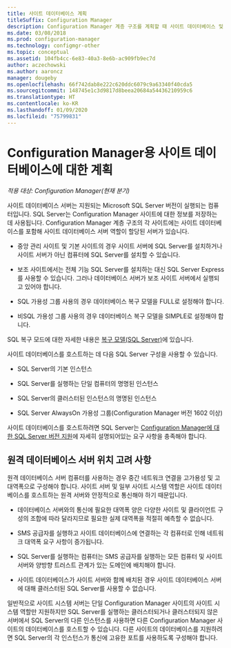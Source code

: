 ```yaml
---
title: 사이트 데이터베이스 계획
titleSuffix: Configuration Manager
description: Configuration Manager 계층 구조를 계획할 때 사이트 데이터베이스 및 사이트 데이터베이스 서버 역할을 고려하세요.
ms.date: 03/08/2018
ms.prod: configuration-manager
ms.technology: configmgr-other
ms.topic: conceptual
ms.assetid: 104fb4cc-6e83-40a3-8e6b-ac909fb9ec7d
author: aczechowski
ms.author: aaroncz
manager: dougeby
ms.openlocfilehash: 66f742dab8e222c620ddc6079c9a63340f40cda5
ms.sourcegitcommit: 148745e1c3d9817d8beea20684a54436210959c6
ms.translationtype: HT
ms.contentlocale: ko-KR
ms.lasthandoff: 01/09/2020
ms.locfileid: "75799831"
---
```

# <a name="plan-for-the-site-database-for-configuration-manager"></a>Configuration Manager용 사이트 데이터베이스에 대한 계획

*적용 대상: Configuration Manager(현재 분기)*

사이트 데이터베이스 서버는 지원되는 Microsoft SQL Server 버전이 실행되는 컴퓨터입니다. SQL Server는 Configuration Manager 사이트에 대한 정보를 저장하는 데 사용됩니다. Configuration Manager 계층 구조의 각 사이트에는 사이트 데이터베이스를 포함해 사이트 데이터베이스 서버 역할이 할당된 서버가 있습니다.  

-   중앙 관리 사이트 및 기본 사이트의 경우 사이트 서버에 SQL Server를 설치하거나 사이트 서버가 아닌 컴퓨터에 SQL Server를 설치할 수 있습니다.  

-   보조 사이트에서는 전체 기능 SQL Server를 설치하는 대신 SQL Server Express를 사용할 수 있습니다. 그러나 데이터베이스 서버가 보조 사이트 서버에서 실행되고 있어야 합니다.  

-  SQL 가용성 그룹 사용의 경우 데이터베이스 복구 모델을 FULL로 설정해야 합니다.  

-  비SQL 가용성 그룹 사용의 경우 데이터베이스 복구 모델을 SIMPLE로 설정해야 합니다.  

SQL 복구 모드에 대한 자세한 내용은 [복구 모델(SQL Server)](https://docs.microsoft.com/sql/relational-databases/backup-restore/recovery-models-sql-server)에 있습니다.

사이트 데이터베이스를 호스트하는 데 다음 SQL Server 구성을 사용할 수 있습니다.  

-   SQL Server의 기본 인스턴스  

-   SQL Server를 실행하는 단일 컴퓨터의 명명된 인스턴스  

-   SQL Server의 클러스터된 인스턴스의 명명된 인스턴스  

-   SQL Server AlwaysOn 가용성 그룹(Configuration Manager 버전 1602 이상)


사이트 데이터베이스를 호스트하려면 SQL Server는 [Configuration Manager에 대한 SQL Server 버전 지원](../../../core/plan-design/configs/support-for-sql-server-versions.md)에 자세히 설명되어있는 요구 사항을 충족해야 합니다.  



## <a name="remote-database-server-location-considerations"></a>원격 데이터베이스 서버 위치 고려 사항  

원격 데이터베이스 서버 컴퓨터를 사용하는 경우 중간 네트워크 연결을 고가용성 및 고대역폭으로 구성해야 합니다. 사이트 서버 및 일부 사이트 시스템 역할은 사이트 데이터베이스를 호스트하는 원격 서버와 안정적으로 통신해야 하기 때문입니다.

-   데이터베이스 서버와의 통신에 필요한 대역폭 양은 다양한 사이트 및 클라이언트 구성의 조합에 따라 달라지므로 필요한 실제 대역폭을 적절히 예측할 수 없습니다.  

-   SMS 공급자를 실행하고 사이트 데이터베이스에 연결하는 각 컴퓨터로 인해 네트워크 대역폭 요구 사항이 증가됩니다.  

-   SQL Server를 실행하는 컴퓨터는 SMS 공급자를 실행하는 모든 컴퓨터 및 사이트 서버와 양방향 트러스트 관계가 있는 도메인에 배치해야 합니다.  

-   사이트 데이터베이스가 사이트 서버와 함께 배치된 경우 사이트 데이터베이스 서버에 대해 클러스터된 SQL Server를 사용할 수 없습니다.  


일반적으로 사이트 시스템 서버는 단일 Configuration Manager 사이트의 사이트 시스템 역할만 지원하지만 SQL Server를 실행하는 클러스터되거나 클러스터되지 않은 서버에서 SQL Server의 다른 인스턴스를 사용하면 다른 Configuration Manager 사이트의 데이터베이스를 호스트할 수 있습니다. 다른 사이트의 데이터베이스를 지원하려면 SQL Server의 각 인스턴스가 통신에 고유한 포트를 사용하도록 구성해야 합니다.  
